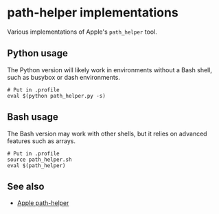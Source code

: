 # path-helper implementations

Various implementations of Apple's `path_helper` tool.

## Python usage

The Python version will likely work in environments without a Bash shell, such as busybox or dash environments.

```
# Put in .profile
eval $(python path_helper.py -s)
```

## Bash usage

The Bash version may work with other shells, but it relies on advanced features such as arrays.

```
# Put in .profile
source path_helper.sh
eval $(path_helper)
```

## See also
- [Apple path-helper](https://opensource.apple.com/source/shell_cmds/shell_cmds-203/path_helper/path_helper.c.auto.html)
